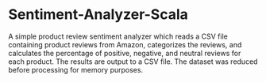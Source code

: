 # Sentiment-Analyzer-Scala

A simple product review sentiment analyzer which reads a CSV file containing product reviews from Amazon, categorizes the reviews, and calculates the percentage of positive, negative, and neutral reviews for each product. The results are output to a CSV file. The dataset was reduced before processing for memory purposes.
